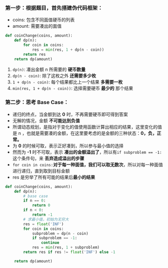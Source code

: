 ### 第一步：根据题目，首先搭建伪代码框架：

- coins: 包含不同面值硬币的列表
- amount: 需要凑出的面值

```python
def coinChange(coins, amount):
    def dp(n):
        for coin in coins:
            res = min(res, 1 + dp(n - coin))
        return res
    return dp(amount)
```

1. `dp(n)`: 凑出金额 n 所需要的 **硬币数量**
2. `dp(n - coin)`: 除了这枚之外 **还需要多少枚**
3. `1 + dp(n - coin)`: 每个结果都比上一个结果 **多需要一枚**
4. `min(res, 1 + dp(n - coin))`: 选择需要硬币 **最少的** 那个结果

### 第二步：思考  Base Case：

- 递归的终点，当金额到达 **0** 时，不再需要硬币即可得到答案
- 无解的情况，金额 **不可能达到负值**
- 所谓动态规划，是指对于变化的值使用函数计算出相应的结果，这里变化的值是 n ，也就是需要凑的金额，在这里要考虑的是金额的三种状态：**0，负，正常。**
- 为 **0** 的时候可取，表示正好凑到，所以参与最小值的选择
- 然而为 **-1** 时不可取，表示 **凑出的金额溢出了**，所以有`if subproblem == -1:`这个条件句，来 **丢弃造成溢出的步骤**
- `for coin in coins:`**对于每一种面值，我们可以取无数次**，所以对每一种面值进行递归，直到取到目标金额
- res 是穷举了所有可能的结果后**最小的结果**

```python
def coinChange(coins, amount):
    def dp(n):
        # base case
        if n == 0:
            return 0
        if n < 0:
            return -1
        # 求最小值，初始为无穷大
        res = float('INF')
        for coin in coins:
            subproblem = dp(n - coin)
            if subproblem == -1:
                continue
            res = min(res, 1 + subproblem)
        return res if res != float('INF') else -1

    return dp(amount)
```

